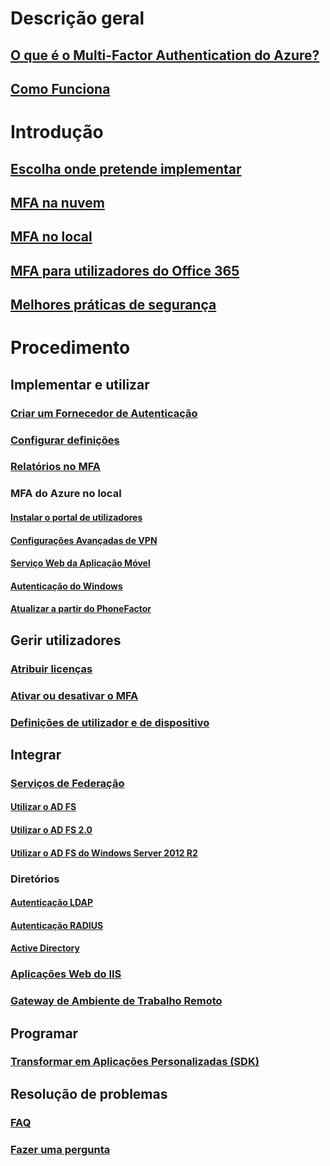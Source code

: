 # Descrição geral
## [O que é o Multi-Factor Authentication do Azure?](multi-factor-authentication.md)
## [Como Funciona](multi-factor-authentication-how-it-works.md)

# Introdução
## [Escolha onde pretende implementar](multi-factor-authentication-get-started.md)
## [MFA na nuvem](multi-factor-authentication-get-started-cloud.md)
## [MFA no local](multi-factor-authentication-get-started-server.md)
## [MFA para utilizadores do Office 365](https://support.office.com/article/Set-up-multi-factor-authentication-for-Office-365-users-8f0454b2-f51a-4d9c-bcde-2c48e41621c6)
## [Melhores práticas de segurança](multi-factor-authentication-security-best-practices.md)

# Procedimento
## Implementar e utilizar
### [Criar um Fornecedor de Autenticação](multi-factor-authentication-get-started-auth-provider.md)
### [Configurar definições](multi-factor-authentication-whats-next.md)
### [Relatórios no MFA](multi-factor-authentication-manage-reports.md)
### MFA do Azure no local
#### [Instalar o portal de utilizadores](multi-factor-authentication-get-started-portal.md)
#### [Configurações Avançadas de VPN](multi-factor-authentication-advanced-vpn-configurations.md)
#### [Serviço Web da Aplicação Móvel](multi-factor-authentication-get-started-server-webservice.md)
#### [Autenticação do Windows](multi-factor-authentication-get-started-server-windows.md)
#### [Atualizar a partir do PhoneFactor](multi-factor-authentication-get-started-server-upgrade.md)

## Gerir utilizadores
### [Atribuir licenças](multi-factor-authentication-get-started-assign-licenses.md)
### [Ativar ou desativar o MFA](multi-factor-authentication-get-started-user-states.md)
### [Definições de utilizador e de dispositivo](multi-factor-authentication-manage-users-and-devices.md)

## Integrar
### [Serviços de Federação](multi-factor-authentication-get-started-adfs.md)
#### [Utilizar o AD FS](multi-factor-authentication-get-started-adfs-cloud.md)
#### [Utilizar o AD FS 2.0](multi-factor-authentication-get-started-adfs-adfs2.md)
#### [Utilizar o AD FS do Windows Server 2012 R2](multi-factor-authentication-get-started-adfs-w2k12.md)
### Diretórios
#### [Autenticação LDAP](multi-factor-authentication-get-started-server-ldap.md)
#### [Autenticação RADIUS](multi-factor-authentication-get-started-server-radius.md)
#### [Active Directory](multi-factor-authentication-get-started-server-dirint.md)
### [Aplicações Web do IIS](multi-factor-authentication-get-started-server-iis.md)
### [Gateway de Ambiente de Trabalho Remoto](multi-factor-authentication-get-started-server-rdg.md)

## Programar 
### [Transformar em Aplicações Personalizadas (SDK)](multi-factor-authentication-sdk.md)

## Resolução de problemas
### [FAQ](multi-factor-authentication-faq.md)
### [Fazer uma pergunta](https://social.msdn.microsoft.com/Forums/newthread?category=windowsazureplatform&forum=windowsazureactiveauthentication&prof=required)


<!--HONumber=Nov16_HO4-->


